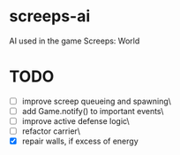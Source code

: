 # screeps-ai
AI used in the game Screeps: World

# TODO
- [ ] improve screep queueing and spawning\
- [ ] add Game.notify() to important events\
- [ ] improve active defense logic\
- [ ] refactor carrier\
- [x] repair walls, if excess of energy
